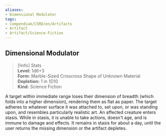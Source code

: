 ```yaml
---
aliases:
- Dimensional Modulator
tags:
- Compendium/CSRD/en/Artifacts
- Artifact
- Artifact/Science-Fiction
---
```


  
## Dimensional Modulator  
>[!info] Stats  
> **Level:** 1d6+3  
> **Form:** Marble-Sized Crisscross Shape of Unknown Material  
> **Depletion:** 1 in 1D10  
> **Kind:** Science Fiction
  
A target within immediate range loses their dimension of breadth (which folds into a higher dimension), rendering them as flat as paper. The target adheres to whatever surface it was attached to, set upon, or was standing upon, and resembles particularly realistic art. An affected creature enters stasis. While in stasis, it is unable to take actions, doesn't age, and is immune to damage and effects. It remains in stasis for about a day, until the user returns the missing dimension or the artifact depletes.